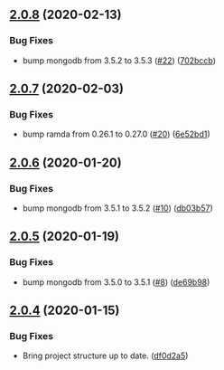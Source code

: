## [2.0.8](https://github.com/yeldiRium/js-mongodb-utilities/compare/v2.0.7...v2.0.8) (2020-02-13)


### Bug Fixes

* bump mongodb from 3.5.2 to 3.5.3 ([#22](https://github.com/yeldiRium/js-mongodb-utilities/issues/22)) ([702bccb](https://github.com/yeldiRium/js-mongodb-utilities/commit/702bccb7e8aabe3c0815797be04491eb63004593))

## [2.0.7](https://github.com/yeldiRium/js-mongodb-utilities/compare/v2.0.6...v2.0.7) (2020-02-03)


### Bug Fixes

* bump ramda from 0.26.1 to 0.27.0 ([#20](https://github.com/yeldiRium/js-mongodb-utilities/issues/20)) ([6e52bd1](https://github.com/yeldiRium/js-mongodb-utilities/commit/6e52bd1a8fc2bfee8ea448f36cae52f14cecfecf))

## [2.0.6](https://github.com/yeldiRium/js-mongodb-utilities/compare/v2.0.5...v2.0.6) (2020-01-20)


### Bug Fixes

* bump mongodb from 3.5.1 to 3.5.2 ([#10](https://github.com/yeldiRium/js-mongodb-utilities/issues/10)) ([db03b57](https://github.com/yeldiRium/js-mongodb-utilities/commit/db03b571f0cffe272a70c26f59e3826563257c92))

## [2.0.5](https://github.com/yeldiRium/js-mongodb-utilities/compare/v2.0.4...v2.0.5) (2020-01-19)


### Bug Fixes

* bump mongodb from 3.5.0 to 3.5.1 ([#8](https://github.com/yeldiRium/js-mongodb-utilities/issues/8)) ([de69b98](https://github.com/yeldiRium/js-mongodb-utilities/commit/de69b98ee02e05ab276e41942a3f70f7572ec01f))

## [2.0.4](https://github.com/yeldiRium/js-mongodb-utilities/compare/v2.0.3...v2.0.4) (2020-01-15)


### Bug Fixes

* Bring project structure up to date. ([df0d2a5](https://github.com/yeldiRium/js-mongodb-utilities/commit/df0d2a51584e7adb2284603af6abbea7664d105a))
